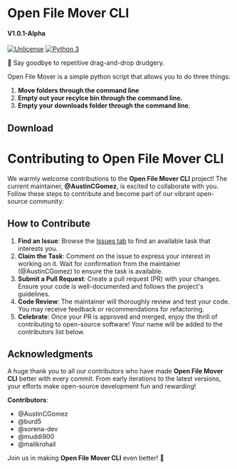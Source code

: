 
# Open File Mover CLI
#### V1.0.1-Alpha

[![Unlicense](https://img.shields.io/badge/License-Unlicense-blue.svg)](https://unlicense.org/)
[![Python 3](https://img.shields.io/badge/python-3.x-blue.svg)](https://www.python.org/downloads/)


🎯 Say goodbye to repetitive drag-and-drop drudgery.

Open File Mover is a simple python script that allows you to do three things: 
1. **Move folders through the command line**
2. **Empty out your recylce bin through the command line.**
3. **Empty your downloads folder through the command line.**




## Download


# Contributing to Open File Mover CLI

We warmly welcome contributions to the **Open File Mover CLI** project! The current maintainer, **@AustinCGomez**, is excited to collaborate with you. Follow these steps to contribute and become part of our vibrant open-source community:

## How to Contribute

1. **Find an Issue**: Browse the [Issues tab](https://github.com/your-repo/open-file-mover-cli/issues) to find an available task that interests you.
2. **Claim the Task**: Comment on the issue to express your interest in working on it. Wait for confirmation from the maintainer (@AustinCGomez) to ensure the task is available.
3. **Submit a Pull Request**: Create a pull request (PR) with your changes. Ensure your code is well-documented and follows the project's guidelines.
4. **Code Review**: The maintainer will thoroughly review and test your code. You may receive feedback or recommendations for refactoring.
5. **Celebrate**: Once your PR is approved and merged, enjoy the thrill of contributing to open-source software! Your name will be added to the contributors list below.

## Acknowledgments

A huge thank you to all our contributors who have made **Open File Mover CLI** better with every commit. From early iterations to the latest versions, your efforts make open-source development fun and rewarding!

**Contributors**:
- @AustinCGomez
- @burd5
- @sorena-dev
- @muddi900
- @malikrohail

Join us in making **Open File Mover CLI** even better! 🚀





